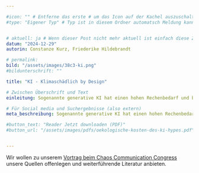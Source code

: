 ```yaml
---

#icon: "" # Entferne das erste # um das Icon auf der Kachel auszuschalten
#type: "Eigener Typ" # Typ ist in diesem Ordner automatsch Meldung kann aber hier überschrieben werden z.B. mit "Veröffentlichung" - der Typ erscheint in der Kachel über der Überschrift


# aktuell: ja # Wenn dieser Post nicht mehr aktuell ist einfach diese Zeile mit # am Anfang der Zeile auskommentieren
datum: "2024-12-29"
autorin: Constanze Kurz, Friederike Hildebrandt

# permalink:
bild: "/assets/images/38c3-ki.png"
#bildunterschrift: ""

title: "KI - Klimaschädlich by Design"

# Zwischen Überschrift und Text
einleitung: Sogenannte generative KI hat einen hohen Rechenbedarf und braucht damit automatisch viel Energie. Wir tragen Quellen zum Energie-, Wasser- und Ressourcenverbrauch zusammen.

# Für Social media und Suchergebnisse (also extern)
meta_beschreibung: Sogenannte generative KI hat einen hohen Rechenbedarf und braucht damit automatisch viel Energie. Wir tragen Quellen zum Energie-, Wasser- und Ressourcenverbrauch zusammen.

#button_text: "Reader Jetzt downloaden (PDF)"
#button_url: "/assets/images/pdfs/oekologische-kosten-des-ki-hypes.pdf"


---
```

Wir wollen zu unserem <a href="https://fahrplan.events.ccc.de/congress/2024/fahrplan/talk/LVVRLL/">Vortrag beim Chaos Communication Congress</a> unsere Quellen offenlegen und weiterführende Literatur anbieten.
  

